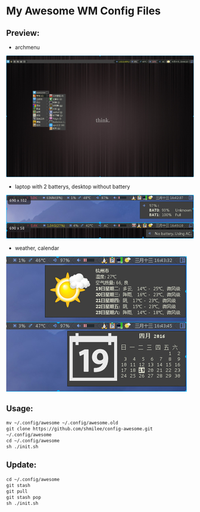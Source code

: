 My Awesome WM Config Files
==========================

Preview:
--------

* archmenu

![archmenu](preview/archmenu.jpg)

* laptop with 2 batterys, desktop without battery

![bat](preview/bat.jpg)

* weather, calendar

![cal-weather](preview/cal-weather.jpg)

Usage:
------

```
mv ~/.config/awesome ~/.config/awesome.old
git clone https://github.com/shmilee/config-awesome.git ~/.config/awesome
cd ~/.config/awesome
sh ./init.sh
```

Update:
-------

```
cd ~/.config/awesome
git stash
git pull
git stash pop
sh ./init.sh
```
